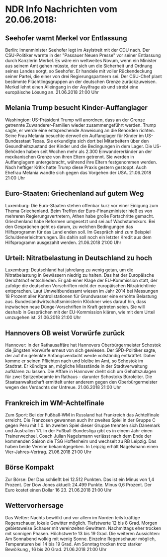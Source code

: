 # NDR Info Nachrichten vom 20.06.2018:


## Seehofer warnt Merkel vor Entlassung
Berlin: Innenminister Seehofer legt im Asylstreit mit der CDU nach. Der CSU-Politiker warnte in der "Passauer Neuen Presse" vor seiner Entlassung durch Kanzlerin Merkel. Es wäre ein weltweites Novum, wenn ein Minister aus seinem Amt gehen müsste, der sich um die Sicherheit und Ordnung seines Landes sorgt, so Seehofer. Er handele mit voller Rückendeckung seiner Partei, die einer von drei Regierungspartnern sei. Der CSU-Chef plant bestimmte Flüchtlingsgruppen an der deutschen Grenze zurückzuweisen. Merkel lehnt einen Alleingang in der Asylfrage ab und strebt eine europäische Lösung an. 21.06.2018 21:00 Uhr 

## Melania Trump besucht Kinder-Auffanglager
Washington:	US-Präsident Trump will anordnen, dass an der Grenze getrennte Zuwanderer-Familien wieder zusammengeführt werden. Trump sagte, er werde eine entsprechende Anweisung an die Behörden richten. Seine Frau Melania besuchte derweil ein Auffanglager für Kinder im US-Bundesstaat Texas. Sie erkundigte sich dort bei Mitarbeitern über den Gesundheitszustand der Kinder und die Bedingungen in dem Lager. Die US-Behörden haben seit Wochen mehr als 2.300 Einwandererkinder an der mexikanischen Grenze von ihren Eltern getrennt. Sie werden in Auffanglagern untergebracht, während ihre Eltern festgenommen werden. Nach heftiger Kritik hatte Trump diese Praxis gestern gestoppt. Auch Ehefrau Melania wandte sich gegen das Vorgehen der USA. 21.06.2018 21:00 Uhr 

## Euro-Staaten: Griechenland auf gutem Weg
Luxemburg: Die Euro-Staaten stehen offenbar kurz vor einer Einigung zum Thema Griechenland. Beim Treffen der Euro-Finanzminister hieß es von mehreren Regierungsvertretern, Athen habe große Fortschritte gemacht. Griechenland habe Reformen umgesetzt und sei auf Wachstumskurs. Bei den Gesprächen geht es darum, zu welchen Bedingungen das Hilfsprogramm für das Land enden soll. Im Gespräch sind zum Beispiel Schuldenerleichterungen. Bis dahin soll noch ein letzter Kredit aus dem Hilfsprogramm ausgezahlt werden. 21.06.2018 21:00 Uhr 

## Urteil: Nitratbelastung in Deutschland zu hoch
Luxemburg:	Deutschland hat jahrelang zu wenig getan, um die Nitratbelastung in Gewässern niedrig zu halten. Das hat der Europäische Gerichtshof entschieden. Er gab einer Klage der EU-Kommission statt, der zufolge die deutschen Vorschriften nicht der europäischen Nitratrichtlinie entsprachen. Laut Umweltbundesamt wiesen im Jahr 2014 bei Messungen 18 Prozent aller Kontrollstationen für Grundwasser eine erhöhte Belastung aus. Bundeslandwirtschaftsministerin Klöckner wies darauf hin, dass inzwischen neue Dünge-Vorschriften in Kraft getreten seien. Sie will deshalb in Gesprächen mit der EU-Kommission klären, wie mit dem Urteil umzugehen ist. 21.06.2018 21:00 Uhr 

## Hannovers OB weist Vorwürfe zurück
Hannover: In der Rathausaffäre hat Hannovers Oberbürgermeister Schostok die jüngsten Vorwürfe erneut von sich gewiesen. Der SPD-Politiker sagte, der auf ihn gelenkte Anfangsverdacht werde vollständig entkräftet. Daher komme er seinen Pflichten nach und bleibe im Amt, so Schostok im Stadtrat. Er kündigte an, mögliche Missstände in der Stadtverwaltung aufklären zu lassen. Die Affäre in Hannover dreht sich um Gehaltszulagen für zwei Spitzenbeamte im Rathaus - darunter Schostoks Büroleiter. Die Staatsanwaltschaft ermittelt unter anderem gegen den Oberbürgermeister wegen des Verdachts der Untreue. 21.06.2018 21:00 Uhr 

## Frankreich im WM-Achtelfinale
Zum Sport: Bei der Fußball-WM in Russland hat Frankreich das Achtelfinale erreicht. Die Franzosen gewannen auch ihr zweites Spiel in der Gruppe C gegen Peru mit 1:0. Im zweiten Spiel dieser Gruppe trennten sich Dänemark und Australien 1:1. In der Fußball-Bundesliga gibt es in einem Jahr einen Trainerwechsel. Coach Julian Nagelsmann verlässt nach dem Ende der kommenden Saison die TSG Hoffenheim und wechselt zu RB Leipzig. Das haben beide Vereine bekanntgegeben. In Leipzig erhält Nagelsmann einen Vier-Jahres-Vertrag. 21.06.2018 21:00 Uhr 

## Börse Kompakt
Zur Börse: Der Dax schließt bei 12.512 Punkten. Das ist ein Minus von 1,4 Prozent. Der Dow Jones aktuell: 24.499 Punkte. Minus 0,6 Prozent. Der Euro kostet einen Dollar 16 23. 21.06.2018 21:00 Uhr 

## Wettervorhersage
Das Wetter:
Nachts bewölkt und vor allem im Norden teils kräftige Regenschauer, lokale Gewitter möglich. Tiefstwerte 12 bis 8 Grad. Morgen gebietsweise Schauer mit vereinzelten Gewittern. Nachmittags eher trocken mit sonnigen Phasen. Höchstwerte 13 bis 19 Grad. Die weiteren Aussichten: Am Sonnabend wolkig mit wenig Sonne. Einzelne Regenschauer möglich, Temperaturen bei 14 bis 19 Grad. Am Sonntag trocken trotz starker Bewölkung , 16 bis 20 Grad. 21.06.2018 21:00 Uhr 
